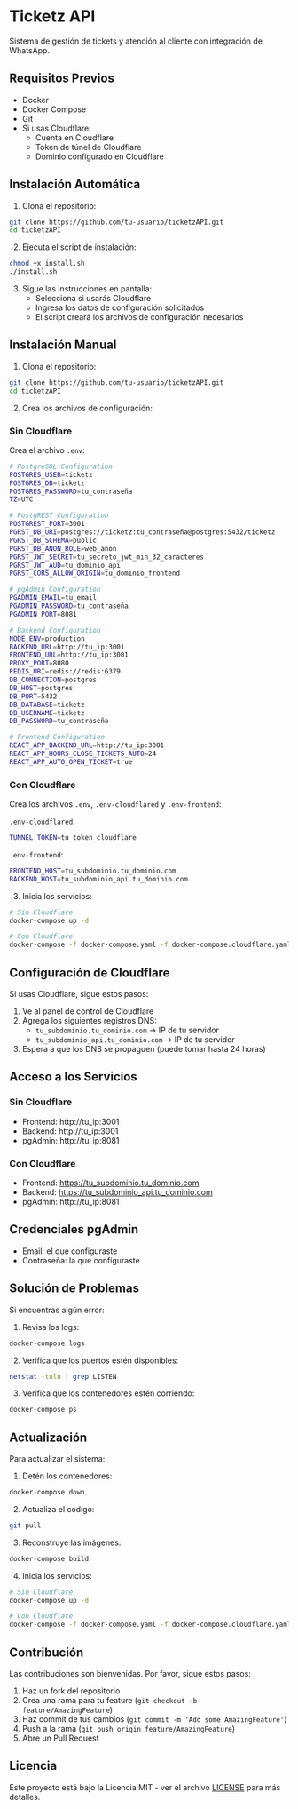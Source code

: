 # Ticketz API

Sistema de gestión de tickets y atención al cliente con integración de WhatsApp.

## Requisitos Previos

- Docker
- Docker Compose
- Git
- Si usas Cloudflare:
  - Cuenta en Cloudflare
  - Token de túnel de Cloudflare
  - Dominio configurado en Cloudflare

## Instalación Automática

1. Clona el repositorio:
```bash
git clone https://github.com/tu-usuario/ticketzAPI.git
cd ticketzAPI
```

2. Ejecuta el script de instalación:
```bash
chmod +x install.sh
./install.sh
```

3. Sigue las instrucciones en pantalla:
   - Selecciona si usarás Cloudflare
   - Ingresa los datos de configuración solicitados
   - El script creará los archivos de configuración necesarios

## Instalación Manual

1. Clona el repositorio:
```bash
git clone https://github.com/tu-usuario/ticketzAPI.git
cd ticketzAPI
```

2. Crea los archivos de configuración:

### Sin Cloudflare

Crea el archivo `.env`:
```bash
# PostgreSQL Configuration
POSTGRES_USER=ticketz
POSTGRES_DB=ticketz
POSTGRES_PASSWORD=tu_contraseña
TZ=UTC

# PostgREST Configuration
POSTGREST_PORT=3001
PGRST_DB_URI=postgres://ticketz:tu_contraseña@postgres:5432/ticketz
PGRST_DB_SCHEMA=public
PGRST_DB_ANON_ROLE=web_anon
PGRST_JWT_SECRET=tu_secreto_jwt_min_32_caracteres
PGRST_JWT_AUD=tu_dominio_api
PGRST_CORS_ALLOW_ORIGIN=tu_dominio_frontend

# pgAdmin Configuration
PGADMIN_EMAIL=tu_email
PGADMIN_PASSWORD=tu_contraseña
PGADMIN_PORT=8081

# Backend Configuration
NODE_ENV=production
BACKEND_URL=http://tu_ip:3001
FRONTEND_URL=http://tu_ip:3001
PROXY_PORT=8080
REDIS_URI=redis://redis:6379
DB_CONNECTION=postgres
DB_HOST=postgres
DB_PORT=5432
DB_DATABASE=ticketz
DB_USERNAME=ticketz
DB_PASSWORD=tu_contraseña

# Frontend Configuration
REACT_APP_BACKEND_URL=http://tu_ip:3001
REACT_APP_HOURS_CLOSE_TICKETS_AUTO=24
REACT_APP_AUTO_OPEN_TICKET=true
```

### Con Cloudflare

Crea los archivos `.env`, `.env-cloudflared` y `.env-frontend`:

`.env-cloudflared`:
```bash
TUNNEL_TOKEN=tu_token_cloudflare
```

`.env-frontend`:
```bash
FRONTEND_HOST=tu_subdominio.tu_dominio.com
BACKEND_HOST=tu_subdominio_api.tu_dominio.com
```

3. Inicia los servicios:
```bash
# Sin Cloudflare
docker-compose up -d

# Con Cloudflare
docker-compose -f docker-compose.yaml -f docker-compose.cloudflare.yaml up -d
```

## Configuración de Cloudflare

Si usas Cloudflare, sigue estos pasos:

1. Ve al panel de control de Cloudflare
2. Agrega los siguientes registros DNS:
   - `tu_subdominio.tu_dominio.com` → IP de tu servidor
   - `tu_subdominio_api.tu_dominio.com` → IP de tu servidor
3. Espera a que los DNS se propaguen (puede tomar hasta 24 horas)

## Acceso a los Servicios

### Sin Cloudflare
- Frontend: http://tu_ip:3001
- Backend: http://tu_ip:3001
- pgAdmin: http://tu_ip:8081

### Con Cloudflare
- Frontend: https://tu_subdominio.tu_dominio.com
- Backend: https://tu_subdominio_api.tu_dominio.com
- pgAdmin: http://tu_ip:8081

## Credenciales pgAdmin
- Email: el que configuraste
- Contraseña: la que configuraste

## Solución de Problemas

Si encuentras algún error:

1. Revisa los logs:
```bash
docker-compose logs
```

2. Verifica que los puertos estén disponibles:
```bash
netstat -tuln | grep LISTEN
```

3. Verifica que los contenedores estén corriendo:
```bash
docker-compose ps
```

## Actualización

Para actualizar el sistema:

1. Detén los contenedores:
```bash
docker-compose down
```

2. Actualiza el código:
```bash
git pull
```

3. Reconstruye las imágenes:
```bash
docker-compose build
```

4. Inicia los servicios:
```bash
# Sin Cloudflare
docker-compose up -d

# Con Cloudflare
docker-compose -f docker-compose.yaml -f docker-compose.cloudflare.yaml up -d
```

## Contribución

Las contribuciones son bienvenidas. Por favor, sigue estos pasos:

1. Haz un fork del repositorio
2. Crea una rama para tu feature (`git checkout -b feature/AmazingFeature`)
3. Haz commit de tus cambios (`git commit -m 'Add some AmazingFeature'`)
4. Push a la rama (`git push origin feature/AmazingFeature`)
5. Abre un Pull Request

## Licencia

Este proyecto está bajo la Licencia MIT - ver el archivo [LICENSE](LICENSE) para más detalles.
